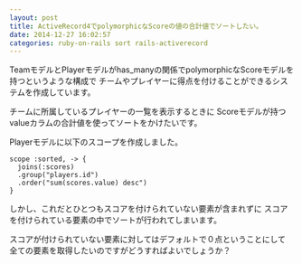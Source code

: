 ```yaml
---
layout: post
title: ActiveRecord4でpolymorphicなScoreの値の合計値でソートしたい。
date: 2014-12-27 16:02:57
categories: ruby-on-rails sort rails-activerecord
---
```

<!-- {% raw %} -->
<p>TeamモデルとPlayerモデルがhas_manyの関係でpolymorphicなScoreモデルを持つというような構成で 
チームやプレイヤーに得点を付けることができるシステムを作成しています。 </p>

<p>チームに所属しているプレイヤーの一覧を表示するときに 
Scoreモデルが持つvalueカラムの合計値を使ってソートをかけたいです。 </p>

<p>Playerモデルに以下のスコープを作成しました。 </p>

<pre><code>scope :sorted, -&gt; {
  joins(:scores)
  .group("players.id")
  .order("sum(scores.value) desc")
}
</code></pre>

<p>しかし、これだとひとつもスコアを付けられていない要素が含まれずに 
スコアを付けられている要素の中でソートが行われてしまいます。 </p>

<p>スコアが付けられていない要素に対してはデフォルトで０点ということにして 
全ての要素を取得したいのですがどうすればよいでしょうか？ </p>
<!-- {% endraw %} -->
